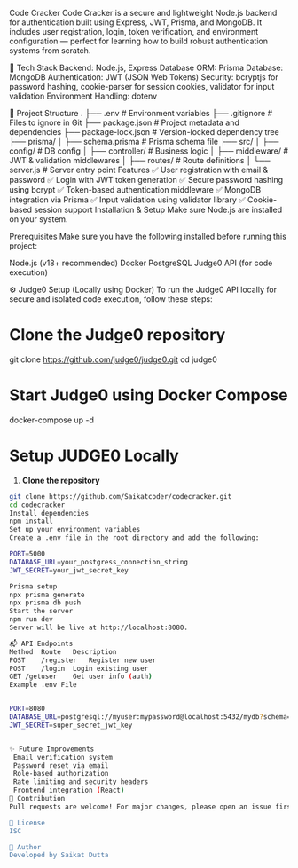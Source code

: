 Code Cracker
Code Cracker is a secure and lightweight Node.js backend for authentication built using Express, JWT, Prisma, and MongoDB. It includes user registration, login, token verification, and environment configuration — perfect for learning how to build robust authentication systems from scratch.

🔧 Tech Stack
Backend: Node.js, Express
Database ORM: Prisma
Database: MongoDB
Authentication: JWT (JSON Web Tokens)
Security: bcryptjs for password hashing, cookie-parser for session cookies, validator for input validation
Environment Handling: dotenv

📁 Project Structure
.
├── .env                 # Environment variables
├── .gitignore           # Files to ignore in Git
├── package.json         # Project metadata and dependencies
├── package-lock.json    # Version-locked dependency tree
├── prisma/
│   ├── schema.prisma    # Prisma schema file
├── src/
│   ├── config/          # DB config
│   ├── controller/      # Business logic
│   ├── middleware/      # JWT & validation middlewares
│   ├── routes/          # Route definitions
│   └── server.js        # Server entry point
Features
✅ User registration with email & password
✅ Login with JWT token generation
✅ Secure password hashing using bcrypt
✅ Token-based authentication middleware
✅ MongoDB integration via Prisma
✅ Input validation using validator library
✅ Cookie-based session support
Installation & Setup
Make sure Node.js are installed on your system.

Prerequisites
Make sure you have the following installed before running this project:

Node.js (v18+ recommended)
Docker
PostgreSQL
Judge0 API (for code execution)

⚙️ Judge0 Setup (Locally using Docker)
To run the Judge0 API locally for secure and isolated code execution, follow these steps:

# Clone the Judge0 repository
git clone https://github.com/judge0/judge0.git
cd judge0

# Start Judge0 using Docker Compose
docker-compose up -d

# Setup JUDGE0 Locally
<a herf=""></a>

1. **Clone the repository**

```bash
git clone https://github.com/Saikatcoder/codecracker.git
cd codecracker
Install dependencies
npm install
Set up your environment variables
Create a .env file in the root directory and add the following:

PORT=5000
DATABASE_URL=your_postgress_connection_string
JWT_SECRET=your_jwt_secret_key

Prisma setup
npx prisma generate
npx prisma db push
Start the server
npm run dev
Server will be live at http://localhost:8080.

📬 API Endpoints
Method	Route	Description
POST	/register	Register new user
POST	/login	Login existing user
GET	/getuser	Get user info (auth)
Example .env File


PORT=8080
DATABASE_URL=postgresql://myuser:mypassword@localhost:5432/mydb?schema=publi
JWT_SECRET=super_secret_jwt_key


✨ Future Improvements
 Email verification system
 Password reset via email
 Role-based authorization
 Rate limiting and security headers
 Frontend integration (React)
🤝 Contribution
Pull requests are welcome! For major changes, please open an issue first to discuss what you'd like to change.

📄 License
ISC

🧠 Author
Developed by Saikat Dutta